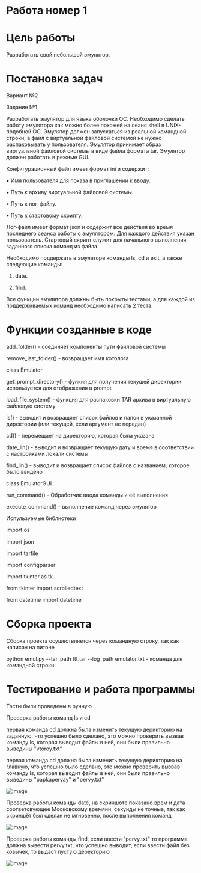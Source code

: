 # Работа номер 1
# Цель работы
Разработать свой небольшой эмулятор.
# Постановка задач
Вариант №2

Задание №1

Разработать эмулятор для языка оболочки ОС. Необходимо сделать работу
эмулятора как можно более похожей на сеанс shell в UNIX-подобной ОС.
Эмулятор должен запускаться из реальной командной строки, а файл с
виртуальной файловой системой не нужно распаковывать у пользователя.
Эмулятор принимает образ виртуальной файловой системы в виде файла формата
tar. Эмулятор должен работать в режиме GUI.

Конфигурационный файл имеет формат ini и содержит:

• Имя пользователя для показа в приглашении к вводу.

• Путь к архиву виртуальной файловой системы.

• Путь к лог-файлу.

• Путь к стартовому скрипту.

Лог-файл имеет формат json и содержит все действия во время последнего
сеанса работы с эмулятором. Для каждого действия указан пользователь.
Стартовый скрипт служит для начального выполнения заданного списка
команд из файла.

Необходимо поддержать в эмуляторе команды ls, cd и exit, а также
следующие команды:

1. date.

2. find.

Все функции эмулятора должны быть покрыты тестами, а для каждой из
поддерживаемых команд необходимо написать 2 теста.

# Функции созданные в коде

add_folder() - соединяет компоненты пути файловой системы

remove_last_folder() - возвращает имя котолога

class Emulator

get_prompt_directory() - функия для получения текущей директории используется для отображения в prompt

load_file_system() - функция для распаковки TAR архива в виртуальную файловую систему

ls() - выводит и возвращяет список файлов и папок в указанной директории (или текущей, если аргумент не передан)

cd() - перемещает на директорию, которая была указана

date_lin() - выводит и возвращает текущую дату и время в соответствии с настройками локали системы

find_lin() - выводит и возвращает список файлов с названием, которое было ввидено

class EmulatorGUI

run_command() - Обработчик ввода команды и её выполнения

execute_command() - выполнение команд через эмулятор

Испульзуемые библиотеки

import os

import json

import tarfile

import configparser

import tkinter as tk

from tkinter import scrolledtext

from datetime import datetime

# Сборка проекта

Сборка проекта осуществляется через командную строку, так как написан на питоне

python emul.py --tar_path ttt.tar --log_path emulator.txt - команда для командной строки

# Тестирование и работа программы

Тэсты были проведены в ручную

Проверка работы команд ls и cd

первая команда cd должна была изменить текущую дерикторию на заданную, что успешно было сделано, это можно проверить вызвав команду ls, которая выводит файлы в ней, они были правильно выведины "vtoroy.txt"

первая команда cd должна была изменить текущую дерикторию на главную, что успешно было сделано, это можно проверить вызвав команду ls, которая выводит файлы в ней, они были правильно выведины "papkapervay" и "pervy.txt"

![image](https://github.com/user-attachments/assets/1b0f58a8-2cef-4b79-9db1-2842c2a84693)

Проверка работы команды date, на скриншоте показано врем и дата соответсвующее Московскому времяни, секунды не точные, так как скриншёт был сделан не мгновенно, после выполнения команд

![image](https://github.com/user-attachments/assets/b1bc2c31-e4d3-439d-ab5e-6ca0d3543ffe)

Проверка работы команды find, если ввести "pervy.txt" то программа должна вывести pervy.txt, что успешно выводит, если ввести файл без ковычек, то выдаст пустую деректорию

![image](https://github.com/user-attachments/assets/fb89f6e5-a9cd-4fc3-8cfa-0187318146f3)
